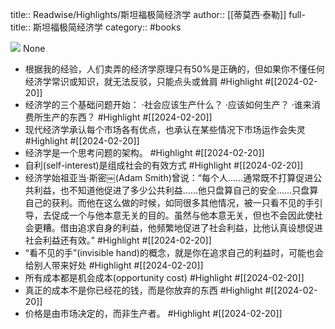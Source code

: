 title:: Readwise/Highlights/斯坦福极简经济学
author:: [[蒂莫西·泰勒]]
full-title:: 斯坦福极简经济学
category:: #books


![](https://wfqqreader-1252317822.image.myqcloud.com/cover/302/714302/s_714302.jpg)
None
- 根据我的经验，人们卖弄的经济学原理只有50%是正确的，但如果你不懂任何经济学常识或知识，就无法反驳，只能点头或耸肩 #Highlight #[[2024-02-20]]
- 经济学的三个基础问题开始：
  ·社会应该生产什么？
  ·应该如何生产？
  ·谁来消费所生产的东西？ #Highlight #[[2024-02-20]]
- 现代经济学承认每个市场各有优点，也承认在某些情况下市场运作会失灵 #Highlight #[[2024-02-20]]
- 经济学是一个思考问题的架构。 #Highlight #[[2024-02-20]]
- 自利(self-interest)是组成社会的有效方式 #Highlight #[[2024-02-20]]
- 经济学始祖亚当·斯密￼(Adam Smith)曾说：“每个人……通常既不打算促进公共利益，也不知道他促进了多少公共利益……他只盘算自己的安全……只盘算自己的获利。而他在这么做的时候，如同很多其他情况，被一只看不见的手引导，去促成一个与他本意无关的目的。虽然与他本意无关，但也不会因此使社会更糟。借由追求自身的利益，他频繁地促进了社会利益，比他认真设想促进社会利益还有效。” #Highlight #[[2024-02-20]]
- “看不见的手”(invisible hand)的概念，就是你在追求自己的利益时，可能也会给别人带来好处 #Highlight #[[2024-02-20]]
- 所有成本都是机会成本(opportunity cost) #Highlight #[[2024-02-20]]
- 真正的成本不是你已经花的钱，而是你放弃的东西 #Highlight #[[2024-02-20]]
- 价格是由市场决定的，而非生产者。 #Highlight #[[2024-02-20]]